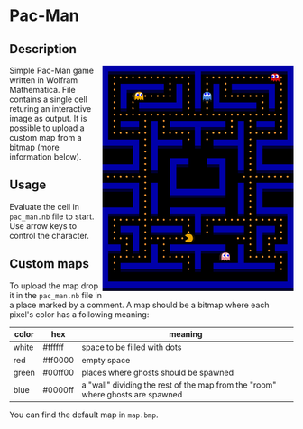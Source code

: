 # **Pac-Man**


## Description

<img align="right" alt = "screenshot" height = "400" src="readme_files/screen.png">

Simple Pac-Man game written in Wolfram Mathematica. File contains a single cell returing an interactive image as output. It is possible to upload a custom map from a bitmap (more information below).

## Usage

Evaluate the cell in `pac_man.nb` file to start. Use arrow keys to control the character. 

## Custom maps

To upload the map drop it in the `pac_man.nb` file in a place marked by a comment. A map should be a bitmap where each pixel's color has a following meaning:

| color  | hex | meaning |
| ------ | --- | ------- |
| white | #ffffff | space to be filled with dots |
| red   | #ff0000 | empty space |
| green | #00ff00 | places where ghosts should be spawned |
| blue | #0000ff | a "wall" dividing the rest of the map from the "room" where ghosts are spawned |

You can find the default map in `map.bmp`.